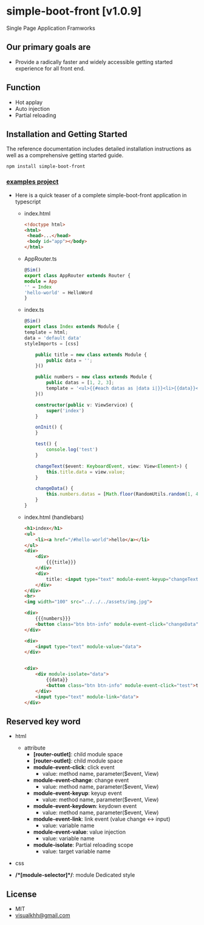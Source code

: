 simple-boot-front  [v1.0.9]
===========

Single Page Application Framworks


## Our primary goals are
* Provide a radically faster and widely accessible getting started experience for all front end.

## Function
* Hot applay
* Auto injection
* Partial reloading

## Installation and Getting Started
The reference documentation includes detailed installation instructions as well as a comprehensive getting started guide.

```
npm install simple-boot-front
```


### [examples project](./examples)
* Here is a quick teaser of a complete simple-boot-front application in typescript
  
  * index.html
    ```html
    <!doctype html>
    <html>
     <head>...</head>
     <body id="app"></body>
    </html>
    ```
  * AppRouter.ts
    ```typescript
    @Sim()
    export class AppRouter extends Router {
    module = App
    '' = Index
    'hello-world' = HelloWord
    }
    ```
  * index.ts
    ```typescript
    @Sim()
    export class Index extends Module {
    template = html;
    data = 'default data'
    styleImports = [css]
    
        public title = new class extends Module {
            public data = '';
        }()
    
        public numbers = new class extends Module {
            public datas = [1, 2, 3];
            template = '<ul>{{#each datas as |data i|}}<li>{{data}}</li>{{/each}}</ul>'
        }()
    
        constructor(public v: ViewService) {
            super('index')
        }
    
        onInit() {
        }
    
        test() {
            console.log('test')
        }
    
        changeText($event: KeyboardEvent, view: View<Element>) {
            this.title.data = view.value;
        }
    
        changeData() {
            this.numbers.datas = [Math.floor(RandomUtils.random(1, 400)), Math.floor(RandomUtils.random(1, 400)), Math.floor(RandomUtils.random(1, 400))];
        }
    }
    ```
  * index.html  (handlebars)
    ```html
    <h1>index</h1>
    <ul>
        <li><a href="/#hello-world">hello</a></li>
    </ul>
    <div>
        <div>
            {{{title}}}
        </div>
        <div>
            title: <input type="text" module-event-keyup="changeText">
        </div>
    </div>
    <br>
    <img width="100" src="../../../assets/img.jpg">
    
    <div>
        {{{numbers}}}
        <button class="btn btn-info" module-event-click="changeData">change</button>
    </div>
    
    <div>
        <input type="text" module-value="data">
    </div>
    
    
    <div>
        <div module-isolate="data">
            {{data}}
            <button class="btn btn-info" module-event-click="test">test</button>
        </div>
        <input type="text" module-link="data">
    </div>

    ```

## Reserved key word
 * html
   - attribute
     - **[router-outlet]**: child module space
     - **[router-outlet]**: child module space
     - **module-event-click**: click event
       - value: method name, parameter($event, View)
     - **module-event-change**: change event
       - value: method name, parameter($event, View)
     - **module-event-keyup**: keyup event
       - value: method name, parameter($event, View)
     - **module-event-keydown**: keydown event
       - value: method name, parameter($event, View)
     - **module-event-link**: link event (value change <-> input)
       - value: variable name
     - **module-event-value**: value injection
       - value: variable name
     - **module-isolate**: Partial reloading scope 
       - value: target variable name
         
  * css
   - **/\*[module-selector]\*/**: module Dedicated style

## License
* MIT
* visualkhh@gmail.com
